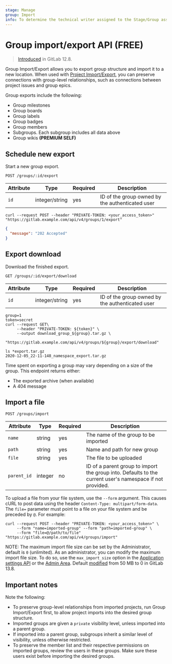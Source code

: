 ```yaml
---
stage: Manage
group: Import
info: To determine the technical writer assigned to the Stage/Group associated with this page, see https://about.gitlab.com/handbook/product/ux/technical-writing/#assignments
---
```


# Group import/export API **(FREE)**

> [Introduced](https://gitlab.com/gitlab-org/gitlab/-/merge_requests/20353) in GitLab 12.8.

Group Import/Export allows you to export group structure and import it to a new location.
When used with [Project Import/Export](project_import_export.md), you can preserve connections with
group-level relationships, such as connections between project issues and group epics.

Group exports include the following:

- Group milestones
- Group boards
- Group labels
- Group badges
- Group members
- Subgroups. Each subgroup includes all data above
- Group wikis **(PREMIUM SELF)**

## Schedule new export

Start a new group export.

```plaintext
POST /groups/:id/export
```

| Attribute | Type           | Required | Description                              |
| --------- | -------------- | -------- | ---------------------------------------- |
| `id`      | integer/string | yes      | ID of the group owned by the authenticated user |

```shell
curl --request POST --header "PRIVATE-TOKEN: <your_access_token>" "https://gitlab.example.com/api/v4/groups/1/export"
```

```json
{
  "message": "202 Accepted"
}
```

## Export download

Download the finished export.

```plaintext
GET /groups/:id/export/download
```

| Attribute | Type           | Required | Description                              |
| --------- | -------------- | -------- | ---------------------------------------- |
| `id`      | integer/string | yes      | ID of the group owned by the authenticated user |

```shell
group=1
token=secret
curl --request GET\
     --header "PRIVATE-TOKEN: ${token}" \
     --output download_group_${group}.tar.gz \
     "https://gitlab.example.com/api/v4/groups/${group}/export/download"
```

```shell
ls *export.tar.gz
2020-12-05_22-11-148_namespace_export.tar.gz
```

Time spent on exporting a group may vary depending on a size of the group. This endpoint
returns either:

- The exported archive (when available)
- A 404 message

## Import a file

```plaintext
POST /groups/import
```

| Attribute | Type           | Required | Description                              |
| --------- | -------------- | -------- | ---------------------------------------- |
| `name` | string | yes | The name of the group to be imported |
| `path` | string | yes | Name and path for new group |
| `file` | string | yes | The file to be uploaded |
| `parent_id` | integer | no | ID of a parent group to import the group into. Defaults to the current user's namespace if not provided. |

To upload a file from your file system, use the `--form` argument. This causes
cURL to post data using the header `Content-Type: multipart/form-data`.
The `file=` parameter must point to a file on your file system and be preceded
by `@`. For example:

```shell
curl --request POST --header "PRIVATE-TOKEN: <your_access_token>" \
     --form "name=imported-group" --form "path=imported-group" \
     --form "file=@/path/to/file" "https://gitlab.example.com/api/v4/groups/import"
```

NOTE:
The maximum import file size can be set by the Administrator, default is `0` (unlimited).
As an administrator, you can modify the maximum import file size. To do so, use the `max_import_size` option in the [Application settings API](settings.md#change-application-settings) or the [Admin Area](../user/admin_area/settings/account_and_limit_settings.md). Default [modified](https://gitlab.com/gitlab-org/gitlab/-/issues/251106) from 50 MB to 0 in GitLab 13.8.

## Important notes

Note the following:

- To preserve group-level relationships from imported projects, run Group Import/Export first,
  to allow project imports into the desired group structure.
- Imported groups are given a `private` visibility level, unless imported into a parent group.
- If imported into a parent group, subgroups inherit a similar level of visibility, unless otherwise restricted.
- To preserve the member list and their respective permissions on imported groups,
  review the users in these groups. Make sure these users exist before importing the desired groups.
